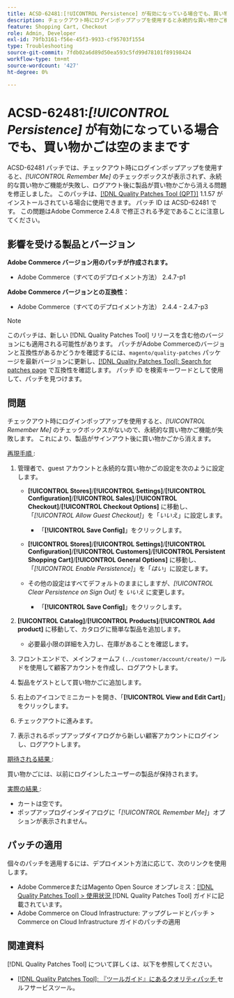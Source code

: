 ```yaml
---
title: ACSD-62481:[!UICONTROL Persistence] が有効になっている場合でも、買い物かごは空のままです
description: チェックアウト時にログインポップアップを使用すると永続的な買い物かご機能が失敗するAdobe Commerceの問題を修正するために、ACSD-62481 パッチを適用してください。
feature: Shopping Cart, Checkout
role: Admin, Developer
exl-id: 79fb3161-f56e-45f3-9933-cf95703f1554
type: Troubleshooting
source-git-commit: 7fdb02a6d89d50ea593c5fd99d78101f89198424
workflow-type: tm+mt
source-wordcount: '427'
ht-degree: 0%

---
```


# ACSD-62481:*[!UICONTROL Persistence]* が有効になっている場合でも、買い物かごは空のままです

ACSD-62481 パッチでは、チェックアウト時にログインポップアップを使用すると、*[!UICONTROL Remember Me]* のチェックボックスが表示されず、永続的な買い物かご機能が失敗し、ログアウト後に製品が買い物かごから消える問題を修正しました。 このパッチは、[[!DNL Quality Patches Tool (QPT)]](/help/tools/quality-patches-tool/quality-patches-tool-to-self-serve-quality-patches.md) 1.1.57 がインストールされている場合に使用できます。 パッチ ID は ACSD-62481 です。 この問題はAdobe Commerce 2.4.8 で修正される予定であることに注意してください。

## 影響を受ける製品とバージョン

**Adobe Commerce バージョン用のパッチが作成されます。**

* Adobe Commerce（すべてのデプロイメント方法） 2.4.7-p1

**Adobe Commerce バージョンとの互換性：**

* Adobe Commerce（すべてのデプロイメント方法） 2.4.4 - 2.4.7-p3

>[!NOTE]
>
>このパッチは、新しい [!DNL Quality Patches Tool] リリースを含む他のバージョンにも適用される可能性があります。 パッチがAdobe Commerceのバージョンと互換性があるかどうかを確認するには、`magento/quality-patches` パッケージを最新バージョンに更新し、[[!DNL Quality Patches Tool]: Search for patches page](https://experienceleague.adobe.com/tools/commerce-quality-patches/index.html?lang=ja) で互換性を確認します。 パッチ ID を検索キーワードとして使用して、パッチを見つけます。

## 問題

チェックアウト時にログインポップアップを使用すると、*[!UICONTROL Remember Me]* のチェックボックスがないので、永続的な買い物かご機能が失敗します。 これにより、製品がサインアウト後に買い物かごから消えます。

<u> 再現手順 </u>:

1. 管理者で、guest アカウントと永続的な買い物かごの設定を次のように設定します。

   * **[!UICONTROL Stores]**/**[!UICONTROL Settings]**/**[!UICONTROL Configuration]**/**[!UICONTROL Sales]**/**[!UICONTROL Checkout]**/**[!UICONTROL Checkout Options]** に移動し、「*[!UICONTROL Allow Guest Checkout]*」を「*いいえ*」に設定します。

      * 「**[!UICONTROL Save Config]**」をクリックします。

   * **[!UICONTROL Stores]**/**[!UICONTROL Settings]**/**[!UICONTROL Configuration]**/**[!UICONTROL Customers]**/**[!UICONTROL Persistent Shopping Cart]**/**[!UICONTROL General Options]** に移動し、「*[!UICONTROL Enable Persistence]*」を「*はい*」に設定します。
   * その他の設定はすべてデフォルトのままにしますが、*[!UICONTROL Clear Persistence on Sign Out]* を *いいえ* に変更します。

      * 「**[!UICONTROL Save Config]**」をクリックします。

1. **[!UICONTROL Catalog]**/**[!UICONTROL Products]**/**[!UICONTROL Add product]** に移動して、カタログに簡単な製品を追加します。

   * 必要最小限の詳細を入力し、在庫があることを確認します。

1. フロントエンドで、メインフォームフ `(../customer/account/create/)` ールドを使用して顧客アカウントを作成し、ログアウトします。
1. 製品をゲストとして買い物かごに追加します。
1. 右上のアイコンでミニカートを開き、「**[!UICONTROL View and Edit Cart]**」をクリックします。
1. チェックアウトに進みます。
1. 表示されるポップアップダイアログから新しい顧客アカウントにログインし、ログアウトします。

<u> 期待される結果 </u>:

買い物かごには、以前にログインしたユーザーの製品が保持されます。

<u> 実際の結果 </u>:

* カートは空です。
* ポップアップログインダイアログに「*[!UICONTROL Remember Me]*」オプションが表示されません。

## パッチの適用

個々のパッチを適用するには、デプロイメント方法に応じて、次のリンクを使用します。

* Adobe CommerceまたはMagento Open Source オンプレミス：[[!DNL Quality Patches Tool] > 使用状況 ](/help/tools/quality-patches-tool/usage.md) [!DNL Quality Patches Tool] ガイドに記載されています。
* Adobe Commerce on Cloud Infrastructure: アップグレードとパッチ > Commerce on Cloud Infrastructure ガイドのパッチの適用

## 関連資料

[!DNL Quality Patches Tool] について詳しくは、以下を参照してください。

* [[!DNL Quality Patches Tool]: 『ツールガイド』にあるクオリティパッチ ](/help/tools/quality-patches-tool/quality-patches-tool-to-self-serve-quality-patches.md) セルフサービスツール。
